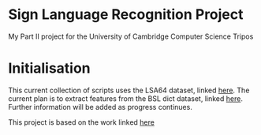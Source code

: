 # Sign Language Recognition Project

My Part II project for the University of Cambridge Computer Science Tripos

# Initialisation

This current collection of scripts uses the LSA64 dataset, linked [here](https://facundoq.github.io/datasets/lsa64/). The current plan is to extract features from the BSL dict dataset, linked [here](https://github.com/gulvarol/bsldict). Further information will be added as progress continues.

This project is based on the work linked [here](https://www.sicara.fr/blog-technique/sign-language-recognition-using-mediapipe)

